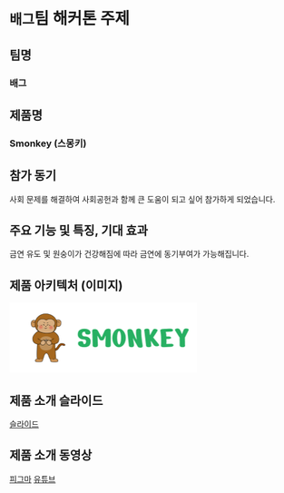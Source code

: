 # `배그`팀 해커톤 주제

## 팀명

### 배그

## 제품명

### Smonkey (스몽키)

## 참가 동기

사회 문제를 해결하여 사회공헌과 함께 큰 도움이 되고 싶어 참가하게 되었습니다.

## 주요 기능 및 특징, 기대 효과

금연 유도 및 원숭이가 건강해짐에 따라 금연에 동기부여가 가능해집니다.

## 제품 아키텍처 (이미지)

![로고](./images/smonkey.png)

## 제품 소개 슬라이드

[슬라이드](./decks/smonkey.pdf)

## 제품 소개 동영상

[피그마](https://www.figma.com/proto/7i65sbmulZZHUVWv6EH4Wa/%F0%9F%90%92-HACKERSGROUND?page-id=0%3A1&type=design&node-id=23-5315&viewport=116%2C-644%2C0.09&scaling=contain&starting-point-node-id=23%3A5315&show-proto-sidebar=1&mode=design)
[유튜브](https://www.youtube.com/watch?v=r6m2N6gnihk)

